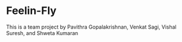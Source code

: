 # Feelin-Fly
This is a team project by Pavithra Gopalakrishnan, Venkat Sagi, Vishal Suresh, and Shweta Kumaran
